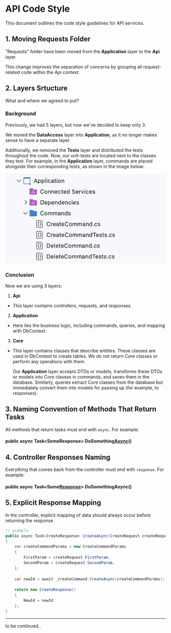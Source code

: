 # API Code Style

This document outlines the code style guidelines for API services.

## 1. Moving Requests Folder

"Requests" folder have been moved from the **Application** layer to the **Api** layer.

This change improves the separation of concerns by grouping all request-related code within the Api context.


## 2. Layers Srtucture

What and where we agreed to put?

### Background

Previously, we had 5 layers, but now we've decided to keep only 3.

We moved the **DataAccess** layer into **Application**, as it no longer makes sense to have a separate layer.

Additionally, we removed the **Tests** layer and distributed the tests throughout the code. Now, our unit-tests are located next to the classes they test. For example, in the **Application** layer, commands are placed alongside their corresponding tests, as shown in the image below:

![Tests Location Example](./images/tests-location-example.png)

### Conclusion

Now we are using 3 layers:

1. **Api**

- This layer contains controllers, requests, and responses.

2. **Application**

- Here lies the business logic, including commands, queries, and mapping with DbContext.

3. **Core**

- This layer contains classes that describe entities. These classes are used in DbContext to create tables. We do not return Core classes or perform any operations with them. 
   
   Our **Application** layer accepts DTOs or models, transforms these DTOs or models into Core classes in commands, and saves them in the database. Similarly, queries extract Core classes from the database but immediately convert them into models for passing up (for example, to responses).


## 3. Naming Convention of Methods That Return Tasks

All methods that return tasks must end with `async`. For example:

#### **public async Task\<SomeResponse\> DoSomething<u>Async</u>()**


## 4. Controller Responses Naming

Everything that comes back from the controller must end with `response`. For example:

#### **public async Task\<Some<u>Response</u>\> DoSomethingAsync()**


## 5. Explicit Response Mapping

In the controller, explicit mapping of data should always occur before returning the response

```csharp
// example
public async Task<CreateResponse> CreateAsync(CreateRequest createRequest)
{
    var createCommandParams = new CreateCommandParams
    {
        FirstParam = createRequest.FirstParam,
        SecondParam = createRequest.SecondParam,
    };

    var newId = await _createCommand.CreateAsync(createCommandParams);

    return new CreateResponse()
    {
        NewId = newId
    };
}
```

---
to be continued..
